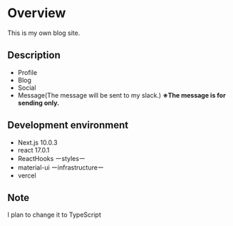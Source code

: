 # Overview
 This is my own blog site.

## Description
* Profile
* Blog
* Social
* Message(The message will be sent to my slack.)
  **※The message is for sending only.**

## Development environment
 
* Next.js 10.0.3
* react   17.0.1
* ReactHooks
ーstylesー
* material-ui
ーinfrastructureー
* vercel

## Note
I plan to change it to TypeScript
